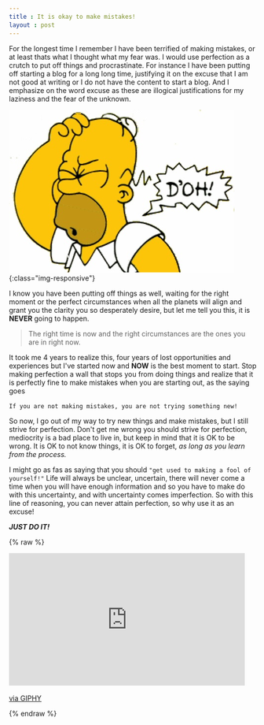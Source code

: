 ```yaml
---
title : It is okay to make mistakes!
layout : post
---
```


For the longest time I remember I have been terrified of making mistakes, or at least thats what I thought what my fear was. I would use perfection as a crutch to put off things and procrastinate. For instance I have been putting off starting a blog for a long long time, justifying it on the excuse that I am not good at writing or I do not have the content to start a blog. And I emphasize on the word excuse as these are illogical justifications for my laziness and the fear of the unknown.

![Its fine](/images/posts/mistake.jpg){:class="img-responsive"}

I know you have been putting off things as well, waiting for the right moment or the perfect circumstances when all the planets will align and grant you the clarity you so desperately desire, but let me tell you this, it is **NEVER** going to happen.
> The right time is now and the right circumstances are the ones you are in right now.

It took me 4 years to realize this, four years of lost opportunities and experiences but I've started now and **NOW** is the best moment to start. Stop making perfection a wall that stops you from doing things and realize that it is perfectly fine to make mistakes when you are starting out, as the saying goes
```
If you are not making mistakes, you are not trying something new!
```
So now, I go out of my way to try new things and make mistakes, but I still strive for perfection. Don't get me wrong you should strive for perfection, mediocrity is a bad place to live in, but keep in mind that it is OK to be wrong. It is OK to not know things, it is OK to forget, *as long as you learn from the process.*

I might go as fas as saying that you should ```"get used to making a fool of yourself!"``` Life will always be unclear, uncertain, there will never come a time when you will have enough information and so you have to make do with this uncertainty, and with uncertainty comes imperfection. So with this line of reasoning, you can never attain perfection, so why use it as an excuse!

***JUST DO IT!***

{% raw %}
<iframe src="https://giphy.com/embed/lgn6HaiiwHBXW" width="480" height="269" frameBorder="0" class="giphy-embed" allowFullScreen></iframe><p><a href="https://giphy.com/gifs/lol-fallontonight-relatable-lgn6HaiiwHBXW">via GIPHY</a></p>
{% endraw %}
